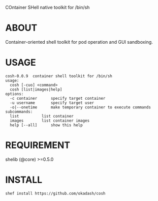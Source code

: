 COntainer SHell native toolkit for /bin/sh

# ABOUT

Container-oriented shell toolkit for pod operation and GUI sandboxing.

# USAGE
```
cosh-0.0.9  container shell toolkit for /bin/sh
usage:
  cosh [-cuo] <command>
  cosh [list|images|help]
options:
  -c container		specify target container
  -u username		specify target user
  -o|--onetime		make temporary container to execute commands
subcommands:
  list 			list container
  images 		list container images
  help [--all] 		show this help
```

# REQUIREMENT

shelib (@core) >=0.5.0

# INSTALL 

```
shef install https://github.com/okadash/cosh
```
